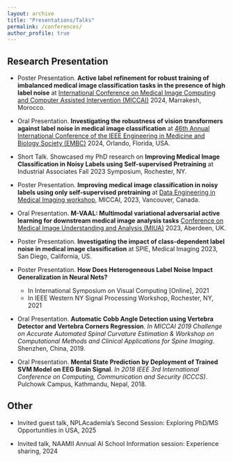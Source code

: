 ```yaml
---
layout: archive
title: "Presentations/Talks"
permalink: /conferences/
author_profile: true
---
```


## Research Presentation ##

- Poster Presentation. **Active label refinement for robust training of imbalanced medical image classification tasks in the presence of high label noise** at [International Conference on Medical Image Computing and Computer Assisted Intervention (MICCAI)](https://conferences.miccai.org/2024/en/) 2024, Marrakesh, Morocco.

- Oral Presentation. **Investigating the robustness of vision transformers against label noise in medical image classification** at [46th Annual International Conference of the IEEE Engineering in Medicine and Biology Society (EMBC)](https://embc.embs.org/2024/) 2024, Orlando, Florida, USA.

- Short Talk. Showcased my PhD research on **Improving Medical Image Classification in Noisy Labels using Self-supervised Pretraining** at Industrial Associates Fall 2023 Symposium, Rochester, NY.

- Poster Presentation. **Improving medical image classification in noisy labels using only self-supervised pretraining** at [Data Engineering in Medical Imaging workshop](https://demi-workshop.github.io/), MICCAI, 2023, Vancouver, Canada.

- Oral Presentation. **M-VAAL: Multimodal variational adversarial active learning for downstream medical image analysis tasks** [Conference on Medical Image Understanding and Analysis (MIUA)](https://www.abdn.ac.uk/events/conferences/miua2023.php) 2023, Aberdeen, UK.

- Poster Presentation. **Investigating the impact of class-dependent label noise in medical image classification** at SPIE, Medical Imaging 2023, San Diego, California, US.

- Poster Presentation. **How Does Heterogeneous Label Noise Impact Generalization in Neural Nets?**
  * In International Symposium on Visual Computing [Online], 2021
  * In IEEE Western NY Signal Processing Workshop, Rochester, NY, 2021


- Oral Presentation. **Automatic Cobb Angle Detection using Vertebra Detector and Vertebra Corners Regression**.
  *In MICCAI 2019 Challenge on Accurate Automated Spinal Curvature Estimation & Workshop 
  on Computational Methods and Clinical Applications for Spine Imaging*. Shenzhen, China, 2019.

- Oral Presentation. **Mental State Prediction by Deployment of Trained SVM Model on EEG Brain Signal**.
  *In 2018 IEEE 3rd International Conference on Computing, Communication and Security (ICCCS)*. Pulchowk Campus, Kathmandu, Nepal, 2018. 

## Other ##

- Invited guest talk, NPLAcademia’s Second Session: Exploring PhD/MS Opportunities in USA, 2025

- Invited talk, NAAMII Annual AI School Information session: Experience sharing, 2024


 

